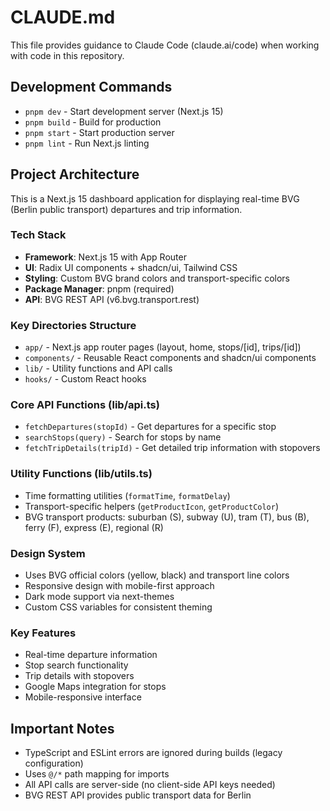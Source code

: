# CLAUDE.md

This file provides guidance to Claude Code (claude.ai/code) when working with code in this repository.

## Development Commands

- `pnpm dev` - Start development server (Next.js 15)
- `pnpm build` - Build for production
- `pnpm start` - Start production server
- `pnpm lint` - Run Next.js linting

## Project Architecture

This is a Next.js 15 dashboard application for displaying real-time BVG (Berlin public transport) departures and trip information.

### Tech Stack

- **Framework**: Next.js 15 with App Router
- **UI**: Radix UI components + shadcn/ui, Tailwind CSS
- **Styling**: Custom BVG brand colors and transport-specific colors
- **Package Manager**: pnpm (required)
- **API**: BVG REST API (v6.bvg.transport.rest)

### Key Directories Structure

- `app/` - Next.js app router pages (layout, home, stops/[id], trips/[id])
- `components/` - Reusable React components and shadcn/ui components
- `lib/` - Utility functions and API calls
- `hooks/` - Custom React hooks

### Core API Functions (lib/api.ts)

- `fetchDepartures(stopId)` - Get departures for a specific stop
- `searchStops(query)` - Search for stops by name
- `fetchTripDetails(tripId)` - Get detailed trip information with stopovers

### Utility Functions (lib/utils.ts)

- Time formatting utilities (`formatTime`, `formatDelay`)
- Transport-specific helpers (`getProductIcon`, `getProductColor`)
- BVG transport products: suburban (S), subway (U), tram (T), bus (B), ferry (F), express (E), regional (R)

### Design System

- Uses BVG official colors (yellow, black) and transport line colors
- Responsive design with mobile-first approach
- Dark mode support via next-themes
- Custom CSS variables for consistent theming

### Key Features

- Real-time departure information
- Stop search functionality
- Trip details with stopovers
- Google Maps integration for stops
- Mobile-responsive interface

## Important Notes

- TypeScript and ESLint errors are ignored during builds (legacy configuration)
- Uses `@/*` path mapping for imports
- All API calls are server-side (no client-side API keys needed)
- BVG REST API provides public transport data for Berlin
